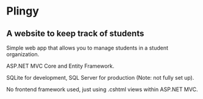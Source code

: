 # Plingy
## A website to keep track of students
Simple web app that allows you to manage students in a student organization.


ASP.NET MVC Core and Entity Framework.

SQLite for development, SQL Server for production (Note: not fully set up).

No frontend framework used, just using .cshtml views within ASP.NET MVC.
